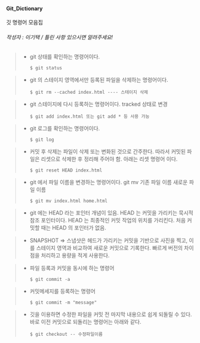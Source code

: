 #### Git_Dictionary
깃 명령어 모음집 
###### 작성자 : 이기택 / 틀린 사항 있으시면 알려주세요!

> * git 상태를 확인하는 명령어이다.
>	```
>	$ git status
>	```


> * git 의 스테이지 영역에서만 등록된 파일을 삭제하는 명령어이다.
>	```
>	$ git rm --cached index.html ---- 스테이지 삭제 
>	```



> * git 스테이지에 다시 등록하는 명령어이다. tracked 상태로 변경 
>	```
>	$ git add index.html 또는 git add * 등 사용 가능 
>	```

> * git 로그를 확인하는 명령어이다. 
>	```
>	$ git log 
>	```

> * 커밋 후 삭제는 파일이 삭제 또는 변화된 것으로 간주한다. 따라서 커밋된 파일은 리셋으로 삭제한 후 정리해 주어야 함. 아래는 리셋 명령어 이다. 
>	```
>	$ git reset HEAD index.html
>	```

> * git 에서 파일 이름을 변경하는 명령어이다. git mv 기존 파일 이름 새로운 파일 이름 
>	```
>	$ git mv index.html home.html  
>	```

> * git 에는 HEAD 라는 포인터 개념이 있음. HEAD 는 커밋을 가리키는 묵시적 참조 포인터이다. HEAD 는 최종적인 커밋 작업의 위치를 가리킨다. 처음 커밋할 때는 HEAD 의 포인터가 없음.

> * SNAPSHOT => 스냅샷은 헤드가 가리키는 커밋을 기반으로 사진을 찍고, 이를 스테이지 영역과 비교하여 새로운 커밋으로 기록한다. 빠르게 버전의 차이점을 처리하고 용량을 적게 사용한다. 


> * 파일 등록과 커밋을 동시에 하는 명령어 
>	```
>	$ git commit -a 
>	```

> * 커밋메세지를 등록하는 명령어 
>	```
>	$ git commit -m "message" 
>	```



> * 깃을 이용하면 수정한 파일을 커밋 전 마지막 내용으로 쉽게 되돌릴 수 있다. 바로 이전 커밋으로 되돌리는 명령어는 아래와 같다.
>	```
>	$ git checkout -- 수정파일이름
>	```
